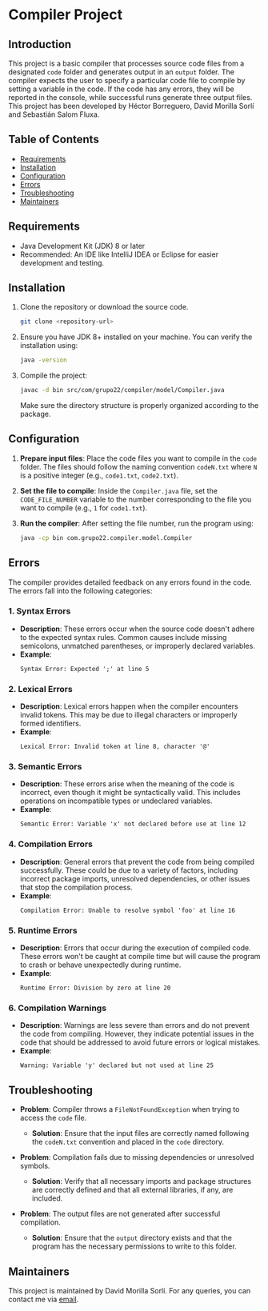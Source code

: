 
# Compiler Project

## Introduction
This project is a basic compiler that processes source code files from a designated `code` folder and generates output in an `output` folder. The compiler expects the user to specify a particular code file to compile by setting a variable in the code. If the code has any errors, they will be reported in the console, while successful runs generate three output files.
This project has been developed by Héctor Borreguero, David Morilla Sorlí and Sebastián Salom Fluxa.
## Table of Contents
- [Requirements](#requirements)
- [Installation](#installation)
- [Configuration](#configuration)
- [Errors](#errors)
- [Troubleshooting](#troubleshooting)
- [Maintainers](#maintainers)

## Requirements
- Java Development Kit (JDK) 8 or later
- Recommended: An IDE like IntelliJ IDEA or Eclipse for easier development and testing.
  
## Installation
1. Clone the repository or download the source code.
   ```bash
   git clone <repository-url>
   ```
2. Ensure you have JDK 8+ installed on your machine. You can verify the installation using:
   ```bash
   java -version
   ```
3. Compile the project:
   ```bash
   javac -d bin src/com/grupo22/compiler/model/Compiler.java
   ```
   Make sure the directory structure is properly organized according to the package.

## Configuration
1. **Prepare input files**: Place the code files you want to compile in the `code` folder. The files should follow the naming convention `codeN.txt` where `N` is a positive integer (e.g., `code1.txt`, `code2.txt`).
   
2. **Set the file to compile**: Inside the `Compiler.java` file, set the `CODE_FILE_NUMBER` variable to the number corresponding to the file you want to compile (e.g., `1` for `code1.txt`).

3. **Run the compiler**: After setting the file number, run the program using:
   ```bash
   java -cp bin com.grupo22.compiler.model.Compiler
   ```

## Errors

The compiler provides detailed feedback on any errors found in the code. The errors fall into the following categories:

### 1. **Syntax Errors**
   - **Description**: These errors occur when the source code doesn't adhere to the expected syntax rules. Common causes include missing semicolons, unmatched parentheses, or improperly declared variables.
   - **Example**: 
     ```
     Syntax Error: Expected ';' at line 5
     ```

### 2. **Lexical Errors**
   - **Description**: Lexical errors happen when the compiler encounters invalid tokens. This may be due to illegal characters or improperly formed identifiers.
   - **Example**: 
     ```
     Lexical Error: Invalid token at line 8, character '@'
     ```

### 3. **Semantic Errors**
   - **Description**: These errors arise when the meaning of the code is incorrect, even though it might be syntactically valid. This includes operations on incompatible types or undeclared variables.
   - **Example**: 
     ```
     Semantic Error: Variable 'x' not declared before use at line 12
     ```

### 4. **Compilation Errors**
   - **Description**: General errors that prevent the code from being compiled successfully. These could be due to a variety of factors, including incorrect package imports, unresolved dependencies, or other issues that stop the compilation process.
   - **Example**: 
     ```
     Compilation Error: Unable to resolve symbol 'foo' at line 16
     ```

### 5. **Runtime Errors**
   - **Description**: Errors that occur during the execution of compiled code. These errors won't be caught at compile time but will cause the program to crash or behave unexpectedly during runtime.
   - **Example**: 
     ```
     Runtime Error: Division by zero at line 20
     ```

### 6. **Compilation Warnings**
   - **Description**: Warnings are less severe than errors and do not prevent the code from compiling. However, they indicate potential issues in the code that should be addressed to avoid future errors or logical mistakes.
   - **Example**: 
     ```
     Warning: Variable 'y' declared but not used at line 25
     ```

## Troubleshooting

- **Problem**: Compiler throws a `FileNotFoundException` when trying to access the `code` file.
  - **Solution**: Ensure that the input files are correctly named following the `codeN.txt` convention and placed in the `code` directory.

- **Problem**: Compilation fails due to missing dependencies or unresolved symbols.
  - **Solution**: Verify that all necessary imports and package structures are correctly defined and that all external libraries, if any, are included.

- **Problem**: The output files are not generated after successful compilation.
  - **Solution**: Ensure that the `output` directory exists and that the program has the necessary permissions to write to this folder.

## Maintainers
This project is maintained by David Morilla Sorlí. For any queries, you can contact me via [email](mailto:contactodavidmorilla@gmail.com).

